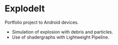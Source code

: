 # ExplodeIt
Portfolio project to Android devices.
- Simulation of explosion with debris and particles.
- Use of shadergraphs with Lightweight Pipeline.
